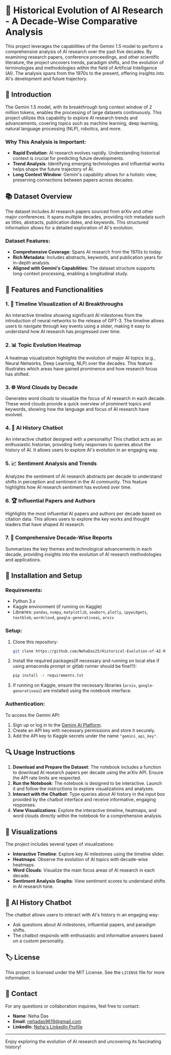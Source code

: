 # 📘 Historical Evolution of AI Research - A Decade-Wise Comparative Analysis

This project leverages the capabilities of the Gemini 1.5 model to perform a comprehensive analysis of AI research over the past five decades. By examining research papers, conference proceedings, and other scientific literature, the project uncovers trends, paradigm shifts, and the evolution of terminologies and methodologies within the field of Artificial Intelligence (AI). The analysis spans from the 1970s to the present, offering insights into AI's development and future trajectory.

## 📝 Introduction

The Gemini 1.5 model, with its breakthrough long context window of 2 million tokens, enables the processing of large datasets continuously. This project utilizes this capability to explore AI research trends and advancements, covering topics such as machine learning, deep learning, natural language processing (NLP), robotics, and more.

### Why This Analysis is Important:
- **Rapid Evolution**: AI research evolves rapidly. Understanding historical context is crucial for predicting future developments.
- **Trend Analysis**: Identifying emerging technologies and influential works helps shape the future trajectory of AI.
- **Long Context Window**: Gemini's capability allows for a holistic view, preserving connections between papers across decades.

## 📚 Dataset Overview

The dataset includes AI research papers sourced from arXiv and other major conferences. It spans multiple decades, providing rich metadata such as titles, abstracts, publication dates, and keywords. This structured information allows for a detailed exploration of AI's evolution.

### Dataset Features:
- **Comprehensive Coverage**: Spans AI research from the 1970s to today.
- **Rich Metadata**: Includes abstracts, keywords, and publication years for in-depth analysis.
- **Aligned with Gemini's Capabilities**: The dataset structure supports long-context processing, enabling a longitudinal study.

## 🧠 Features and Functionalities

### 1. 📅 **Timeline Visualization of AI Breakthroughs**
An interactive timeline showing significant AI milestones from the introduction of neural networks to the release of GPT-3. The timeline allows users to navigate through key events using a slider, making it easy to understand how AI research has progressed over time.

### 2. 📊 **Topic Evolution Heatmap**
A heatmap visualization highlights the evolution of major AI topics (e.g., Neural Networks, Deep Learning, NLP) over the decades. This feature illustrates which areas have gained prominence and how research focus has shifted.

### 3. 🌐 **Word Clouds by Decade**
Generates word clouds to visualize the focus of AI research in each decade. These word clouds provide a quick overview of prominent topics and keywords, showing how the language and focus of AI research have evolved.

### 4. 💬 **AI History Chatbot**
An interactive chatbot designed with a personality! This chatbot acts as an enthusiastic historian, providing lively responses to queries about the history of AI. It allows users to explore AI's evolution in an engaging way.

### 5. 📈 **Sentiment Analysis and Trends**
Analyzes the sentiment of AI research abstracts per decade to understand shifts in perception and sentiment in the AI community. This feature highlights how AI research sentiment has evolved over time.

### 6. 🏆 **Influential Papers and Authors**
Highlights the most influential AI papers and authors per decade based on citation data. This allows users to explore the key works and thought leaders that have shaped AI research.

### 7. 📑 **Comprehensive Decade-Wise Reports**
Summarizes the key themes and technological advancements in each decade, providing insights into the evolution of AI research methodologies and applications.

## 🚀 Installation and Setup

### Requirements:
- Python 3.x
- Kaggle environment (if running on Kaggle)
- Libraries: `pandas`, `numpy`, `matplotlib`, `seaborn`, `plotly`, `ipywidgets`, `textblob`, `wordcloud`, `google-generativeai`, `arxiv`

### Setup:
1. Clone this repository:
    ```bash
    git clone https://github.com/NehaDas25/Historical-Evolution-of-AI-Research---A-Decade-Wise-Comparative-Analysis.git
    ```
2. Install the required packages(If necessary and running on local else if using annaconda prompt or gitlab runner should be fine!!!):
    ```bash
    pip install -r requirements.txt
    ```
3. If running on Kaggle, ensure the necessary libraries (`arxiv`, `google-generativeai`) are installed using the notebook interface.

### Authentication:
To access the Gemini API:
1. Sign up or log in to the [Gemini AI Platform](https://gemini-ai.com).
2. Create an API key with necessary permissions and store it securely.
3. Add the API key to Kaggle secrets under the name `"gemini_api_key"`.

## 🔍 Usage Instructions

1. **Download and Prepare the Dataset**: The notebook includes a function to download AI research papers per decade using the arXiv API. Ensure the API rate limits are respected.
2. **Run the Notebook**: The notebook is designed to be interactive. Launch it and follow the instructions to explore visualizations and analyses.
3. **Interact with the Chatbot**: Type queries about AI history in the input box provided by the chatbot interface and receive informative, engaging responses.
4. **View Visualizations**: Explore the interactive timeline, heatmaps, and word clouds directly within the notebook for a comprehensive analysis.

## 🎨 Visualizations

The project includes several types of visualizations:
- **Interactive Timeline**: Explore key AI milestones using the timeline slider.
- **Heatmaps**: Observe the evolution of AI topics with decade-wise heatmaps.
- **Word Clouds**: Visualize the main focus areas of AI research in each decade.
- **Sentiment Analysis Graphs**: View sentiment scores to understand shifts in AI research tone.

## 🤖 AI History Chatbot

The chatbot allows users to interact with AI's history in an engaging way:
- Ask questions about AI milestones, influential papers, and paradigm shifts.
- The chatbot responds with enthusiastic and informative answers based on a custom personality.

## 🏷 License

This project is licensed under the MIT License. See the `LICENSE` file for more information.

## 📧 Contact

For any questions or collaboration inquiries, feel free to contact:
- **Name**: Neha Das
- **Email**: [nehadas9619@gmail.com](mailto:nehadas9619@gmail.com)
- **LinkedIn**: [Neha's LinkedIn Profile](https://www.linkedin.com/in/nehadas-96/)

---

Enjoy exploring the evolution of AI research and uncovering its fascinating history!
